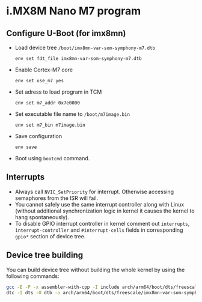 # i.MX8M Nano M7 program

## Configure U-Boot (for imx8mn)

+ Load device tree `/boot/imx8mn-var-som-symphony-m7.dtb`

  ```uboot
  env set fdt_file imx8mn-var-som-symphony-m7.dtb
  ```

+ Enable Cortex-M7 core

  ```uboot
  env set use_m7 yes
  ```

+ Set adress to load program in TCM

  ```uboot
  env set m7_addr 0x7e0000
  ```

+ Set executable file name to `/boot/m7image.bin`

  ```uboot
  env set m7_bin m7image.bin
  ```

+ Save configuration

  ```uboot
  env save
  ```

+ Boot using `bootcmd` command.

## Interrupts

+ Always call `NVIC_SetPriority` for interrupt. Otherwise accessing semaphores from the ISR will fail.
+ You cannot safely use the same interrupt controller along with Linux (without additional synchronization logic in kernel it causes the kernel to hang spontaneously).
+ To disable GPIO interrupt controller in kernel comment out `interrupts`, `interrupt-controller` and `#interrupt-cells` fields in corresponding `gpio*` section of device tree.

## Device tree building

You can build device tree without building the whole kernel by using the following commands:

```bash
gcc -E -P -x assembler-with-cpp -I include arch/arm64/boot/dts/freescale/imx8mn-var-som-symphony-m7.dts | \
dtc -I dts -O dtb -o arch/arm64/boot/dts/freescale/imx8mn-var-som-symphony-m7.dtb
```
